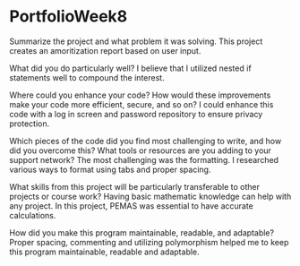 # PortfolioWeek8
Summarize the project and what problem it was solving.
This project creates an amoritization report based on user input.

What did you do particularly well?
I believe that I utilized nested if statements well to compound the interest. 

Where could you enhance your code? How would these improvements make your code more efficient, secure, and so on?
I could enhance this code with a log in screen and password repository to ensure privacy protection.

Which pieces of the code did you find most challenging to write, and how did you overcome this? What tools or resources are you adding to your support network?
The most challenging was the formatting. I researched various ways to format using tabs and proper spacing.

What skills from this project will be particularly transferable to other projects or course work?
Having basic mathematic knowledge can help with any project. In this project, PEMAS was essential to have accurate calculations.

How did you make this program maintainable, readable, and adaptable?
Proper spacing, commenting and utilizing polymorphism helped me to keep this program maintainable, readable and adaptable. 
